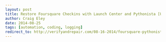 ```yaml
---  
layout: post 
title: Restore Foursquare Checkins with Launch Center and Pythonista [Updated]
author: Craig Eley 
date: 2014-08-25
tags: [automation, coding, logging]
redirect_to: http://verifyandrepair.com/08-16-2014/foursquare-pythonista/
---
```


